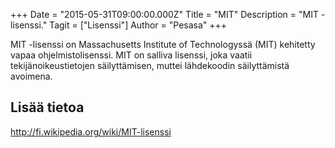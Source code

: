 +++
Date = "2015-05-31T09:00:00.000Z"
Title = "MIT"
Description = "MIT -lisenssi."
Tagit = ["Lisenssi"]
Author = "Pesasa"
+++

MIT -lisenssi on Massachusetts Institute of Technologyssä (MIT)
kehitetty vapaa ohjelmistolisenssi. MIT on salliva lisenssi, joka
vaatii tekijänoikeustietojen säilyttämisen, muttei lähdekoodin
säilyttämistä avoimena.

Lisää tietoa
------------

<http://fi.wikipedia.org/wiki/MIT-lisenssi>
